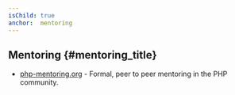 ```yaml
---
isChild: true
anchor:  mentoring
---
```


## Mentoring {#mentoring_title}

* [php-mentoring.org](http://php-mentoring.org/) - Formal, peer to peer mentoring in the PHP community.
